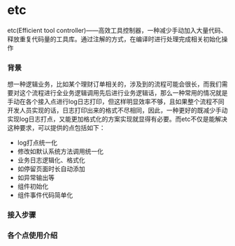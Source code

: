 # etc
etc(Efficient tool controller)——高效工具控制器，一种减少手动加入大量代码、释放重复代码量的工具库。通过注解的方式，在编译时进行处理完成相关初始化操作

### 背景
想一种逻辑业务，比如某个理财订单相关的，涉及到的流程可能会很长，而我们需要对这个流程进行全业务逻辑调用先后进行业务逻辑话，那么一种常用的情况就是手动在各个接入点进行log日志打印，但这样明显效率不够，且如果整个流程不同开发人员实现的话，日志打印出来的格式不尽相同，因此，一种更好的既减少手动实现log日志打点，又能更加格式化的方案实现就显得有必要。而etc不仅是能解决这种要求，可以提供的点包括如下：
* log打点统一化
* 修改如默认系统方法调用统一化
* 业务日志逻辑化、格式化
* 如停留页面时长自动添加
* 如异常输出等
* 组件初始化
* 组件事件代码简单化

### 接入步骤

### 各个点使用介绍
